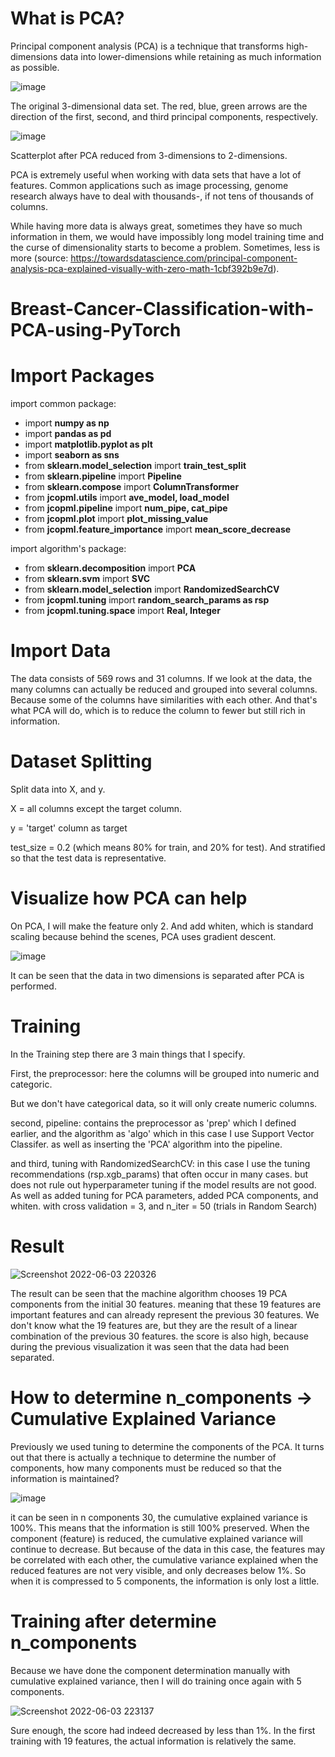 # What is PCA?
Principal component analysis (PCA) is a technique that transforms high-dimensions data into lower-dimensions while retaining as much information as possible.

![image](https://user-images.githubusercontent.com/86812576/171867562-b2561b02-6391-45ee-8a09-6a5709527c75.png)

The original 3-dimensional data set. The red, blue, green arrows are the direction of the first, second, and third principal components, respectively.

![image](https://user-images.githubusercontent.com/86812576/171867644-8b741ede-3b78-405c-902d-f54b4ccc4af0.png)

Scatterplot after PCA reduced from 3-dimensions to 2-dimensions.

PCA is extremely useful when working with data sets that have a lot of features. Common applications such as image processing, genome research always have to deal with thousands-, if not tens of thousands of columns.

While having more data is always great, sometimes they have so much information in them, we would have impossibly long model training time and the curse of dimensionality starts to become a problem. Sometimes, less is more (source: https://towardsdatascience.com/principal-component-analysis-pca-explained-visually-with-zero-math-1cbf392b9e7d).

# Breast-Cancer-Classification-with-PCA-using-PyTorch
# Import Packages
import common package:

- import **numpy as np**
- import **pandas as pd**
- import **matplotlib.pyplot as plt**
- import **seaborn as sns**
- from **sklearn.model_selection** import **train_test_split**
- from **sklearn.pipeline** import **Pipeline**
- from **sklearn.compose** import **ColumnTransformer**
- from **jcopml.utils** import **ave_model, load_model**
- from **jcopml.pipeline** import **num_pipe, cat_pipe**
- from **jcopml.plot** import **plot_missing_value**
- from **jcopml.feature_importance** import **mean_score_decrease**

import algorithm's package:
- from **sklearn.decomposition** import **PCA**
- from **sklearn.svm** import **SVC**
- from **sklearn.model_selection** import **RandomizedSearchCV**
- from **jcopml.tuning** import **random_search_params as rsp**
- from **jcopml.tuning.space** import **Real, Integer**

# Import Data
The data consists of 569 rows and 31 columns. If we look at the data, the many columns can actually be reduced and grouped into several columns. Because some of the columns have similarities with each other. And that's what PCA will do, which is to reduce the column to fewer but still rich in information.

# Dataset Splitting
Split data into X, and y.

X = all columns except the target column.

y = 'target' column as target

test_size = 0.2 (which means 80% for train, and 20% for test). And stratified so that the test data is representative.

# Visualize how PCA can help
On PCA, I will make the feature only 2. And add whiten, which is standard scaling because behind the scenes, PCA uses gradient descent.

![image](https://user-images.githubusercontent.com/86812576/171877747-045b55d2-fefd-43e2-9f8f-d755e997e303.png)

It can be seen that the data in two dimensions is separated after PCA is performed.

# Training
In the Training step there are 3 main things that I specify.

First, the preprocessor: here the columns will be grouped into numeric and categoric.

But we don't have categorical data, so it will only create numeric columns.

second, pipeline: contains the preprocessor as 'prep' which I defined earlier, and the algorithm as 'algo' which in this case I use Support Vector Classifer. as well as inserting the 'PCA' algorithm into the pipeline.

and third, tuning with RandomizedSearchCV: in this case I use the tuning recommendations (rsp.xgb_params) that often occur in many cases. but does not rule out hyperparameter tuning if the model results are not good. As well as added tuning for PCA parameters, added PCA components, and whiten. with cross validation = 3, and n_iter = 50 (trials in Random Search)

# Result
![Screenshot 2022-06-03 220326](https://user-images.githubusercontent.com/86812576/171880687-fd13f2cf-a828-4bab-9dfc-03dfe29087b3.png)

The result can be seen that the machine algorithm chooses 19 PCA components from the initial 30 features. meaning that these 19 features are important features and can already represent the previous 30 features. We don't know what the 19 features are, but they are the result of a linear combination of the previous 30 features. the score is also high, because during the previous visualization it was seen that the data had been separated.

# How to determine n_components -> Cumulative Explained Variance
Previously we used tuning to determine the components of the PCA. It turns out that there is actually a technique to determine the number of components, how many components must be reduced so that the information is maintained?

![image](https://user-images.githubusercontent.com/86812576/171884814-c5bdf7d3-81ed-4e7b-b68f-0edd1e07add6.png)

it can be seen in n components 30, the cumulative explained variance is 100%. This means that the information is still 100% preserved. When the component (feature) is reduced, the cumulative explained variance will continue to decrease. But because of the data in this case, the features may be correlated with each other, the cumulative variance explained when the reduced features are not very visible, and only decreases below 1%. So when it is compressed to 5 components, the information is only lost a little.

# Training after determine n_components
Because we have done the component determination manually with cumulative explained variance, then I will do training once again with 5 components.

![Screenshot 2022-06-03 223137](https://user-images.githubusercontent.com/86812576/171887269-8ac777d3-31d3-4a2f-83fa-53616fc1368e.png)

 Sure enough, the score had indeed decreased by less than 1%. In the first training with 19 features, the actual information is relatively the same.
